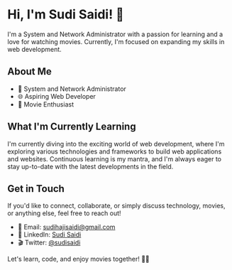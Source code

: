 # Hi, I'm Sudi Saidi! 👋

I'm a System and Network Administrator with a passion for learning and a love for watching movies. Currently, I'm focused on expanding my skills in web development.

## About Me

- 💼 System and Network Administrator
- 🌐 Aspiring Web Developer
- 🎥 Movie Enthusiast

## What I'm Currently Learning

I'm currently diving into the exciting world of web development, where I'm exploring various technologies and frameworks to build web applications and websites. Continuous learning is my mantra, and I'm always eager to stay up-to-date with the latest developments in the field.

## Get in Touch

If you'd like to connect, collaborate, or simply discuss technology, movies, or anything else, feel free to reach out!

- 📧 Email: [sudihajisaidi@gmail.com](mailto:youremail@example.com)
- 💬 LinkedIn: [Sudi Saidi](https://www.linkedin.com/in/sudisaidi)
- 🎬 Twitter: [@sudisaidi](https://twitter.com/YourTwitterHandle)

Let's learn, code, and enjoy movies together! 🚀🎉



